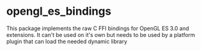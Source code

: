 # opengl_es_bindings

This package implements the raw C FFI bindings for OpenGL ES 3.0 and extensions.
It can't be used on it's own but needs to be used by a platform plugin that can load the needed dynamic library